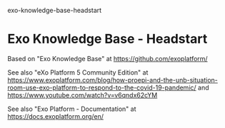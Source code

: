 exo-knowledge-base-headstart
# Exo Knowledge Base - Headstart

Based on "Exo Knowledge Base" at https://github.com/exoplatform/

See also "eXo Platform 5 Community Edition" at https://www.exoplatform.com/blog/how-proepi-and-the-unb-situation-room-use-exo-platform-to-respond-to-the-covid-19-pandemic/ and https://www.youtube.com/watch?v=v6qndx62cYM

See also "Exo Platform - Documentation" at https://docs.exoplatform.org/en/
